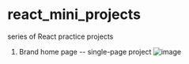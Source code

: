 # react_mini_projects
series of React practice projects

1. Brand home page
   -- single-page project
      ![image](https://github.com/VaishnavyMenon/react_mini_projects/assets/74608354/0a1b6373-d841-408b-b96e-5ba3bf50552c)
